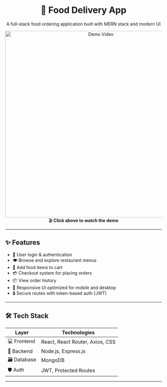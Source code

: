 <h1 align="center">🍔 Food Delivery App</h1>
<p align="center">A full-stack food ordering application built with MERN stack and modern UI</p>

<p align="center">
  <a href="https://www.youtube.com/watch?v=izrbccH3-ho" target="_blank">
    <img src="https://img.youtube.com/vi/izrbccH3-ho/0.jpg" alt="Demo Video" width="600"/>
  </a><br/>
  🎬 <strong>Click above to watch the demo</strong>
</p>

---

## ✨ Features

- 🧾 User login & authentication
- 🍽️ Browse and explore restaurant menus
- 🛒 Add food items to cart
- 💳 Checkout system for placing orders
- 📦 View order history
- 📱 Responsive UI optimized for mobile and desktop
- 🔒 Secure routes with token-based auth (JWT)

---

## 🛠️ Tech Stack

| Layer      | Technologies |
|------------|--------------|
| 💻 Frontend | React, React Router, Axios, CSS |
| 🔧 Backend  | Node.js, Express.js |
| 🗃️ Database | MongoDB |
| 🛡️ Auth     | JWT, Protected Routes |

---


